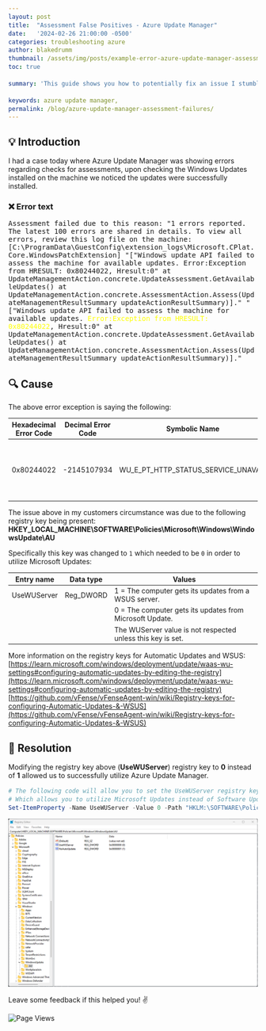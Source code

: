 ```yaml
---
layout: post
title:  "Assessment False Positives - Azure Update Manager"
date:   '2024-02-26 21:00:00 -0500'
categories: troubleshooting azure
author: blakedrumm
thumbnail: /assets/img/posts/example-error-azure-update-manager-assessment.png
toc: true

summary: 'This guide shows you how to potentially fix an issue I stumbled on today with Azure Update Manager and assessments on machines connected.'

keywords: azure update manager, 
permalink: /blog/azure-update-manager-assessment-failures/
---
```

 
## :bulb: Introduction
I had a case today where Azure Update Manager was showing errors regarding checks for assessments, upon checking the Windows Updates installed on the machine we noticed the updates were successfully installed.

### :x: Error text
<pre style="white-space: pre-wrap;">
Assessment failed due to this reason: "1 errors reported. The latest 100 errors are shared in details. To view all errors, review this log file on the machine:[C:\ProgramData\GuestConfig\extension_logs\Microsoft.CPlat.Core.WindowsPatchExtension] "["Windows update API failed to assess the machine for available updates. Error:Exception from HRESULT: 0x80244022, Hresult:0" at UpdateManagementAction.concrete.UpdateAssessment.GetAvailableUpdates() at UpdateManagementAction.concrete.AssessmentAction.Assess(UpdateManagementResultSummary updateActionResultSummary)]." "["Windows update API failed to assess the machine for available updates. <span style="color:yellow">Error:Exception from HRESULT: 0x80244022</span>, Hresult:0" at UpdateManagementAction.concrete.UpdateAssessment.GetAvailableUpdates() at UpdateManagementAction.concrete.AssessmentAction.Assess(UpdateManagementResultSummary updateActionResultSummary)]."
</pre>

## :mag: Cause
The above error exception is saying the following:

| Hexadecimal Error Code | Decimal Error Code | Symbolic Name | Error Description                                   | Header   |
|------------------|------------------|---------------|----------------------------------------------------|----------|
| 0x80244022       | -2145107934      | WU_E_PT_HTTP_STATUS_SERVICE_UNAVAIL | Same as HTTP status 503 - the service is temporarily overloaded. | wuerror.h |

The issue above in my customers circumstance was due to the following registry key being present: \
**HKEY_LOCAL_MACHINE\SOFTWARE\Policies\Microsoft\Windows\WindowsUpdate\AU**

Specifically this key was changed to `1` which needed to be `0` in order to utilize Microsoft Updates:

| Entry name | Data type | Values |
|------------|-----------|--------|
|UseWUServer | Reg_DWORD | 1 = The computer gets its updates from a WSUS server. |
|            |           | 0 = The computer gets its updates from Microsoft Update. |
|            |           | The WUServer value is not respected unless this key is set. |


More information on the registry keys for Automatic Updates and WSUS: \
[https://learn.microsoft.com/windows/deployment/update/waas-wu-settings#configuring-automatic-updates-by-editing-the-registry](https://learn.microsoft.com/windows/deployment/update/waas-wu-settings#configuring-automatic-updates-by-editing-the-registry) \
[https://github.com/vFense/vFenseAgent-win/wiki/Registry-keys-for-configuring-Automatic-Updates-&-WSUS](https://github.com/vFense/vFenseAgent-win/wiki/Registry-keys-for-configuring-Automatic-Updates-&-WSUS)

## :wrench: Resolution
Modifying the registry key above (**UseWUServer**) registry key to **0** instead of **1** allowed us to successfully utilize Azure Update Manager.

```powershell
# The following code will allow you to set the UseWUServer registry key to 0
# Which allows you to utilize Microsoft Updates instead of Software Update Services (WSUS)
Set-ItemProperty -Name UseWUServer -Value 0 -Path "HKLM:\SOFTWARE\Policies\Microsoft\Windows\WindowsUpdate\AU"
```

![Example showing how the registry should look](/assets/img/posts/wsus-registry-key.png)

Leave some feedback if this helped you! :v:

![Page Views](https://counter.blakedrumm.com/count/tag.svg?url=blakedrumm.com/blog/temp/)

<!--
Having trouble with Pages? Check out our [documentation](https://docs.github.com/categories/github-pages-basics/) or [contact support](https://support.github.com/contact) and we’ll help you sort it out.

Tip:
To add auto-size pictures:
![/assets/img/posts/example.jpg](/assets/img/posts/example.jpg){:class="img-fluid"}
-->
